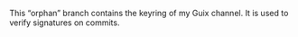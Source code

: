 This “orphan” branch contains the keyring of my Guix channel. It is used to
verify signatures on commits.
